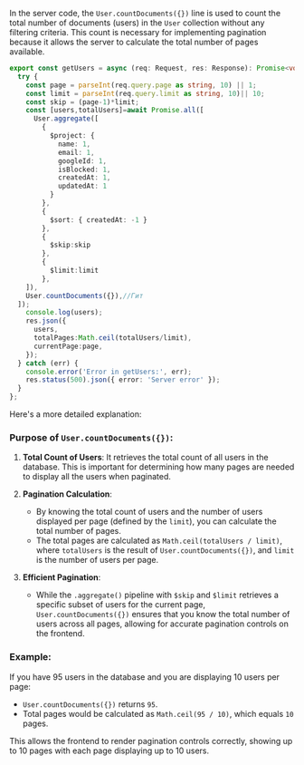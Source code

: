 In the server code, the `User.countDocuments({})` line is used to count the total number of documents (users) in the `User` collection without any filtering criteria. This count is necessary for implementing pagination because it allows the server to calculate the total number of pages available.

```typescript
export const getUsers = async (req: Request, res: Response): Promise<void> => {
  try {
    const page = parseInt(req.query.page as string, 10) || 1;
    const limit = parseInt(req.query.limit as string, 10)|| 10;
    const skip = (page-1)*limit;
    const [users,totalUsers]=await Promise.all([
      User.aggregate([
        {
          $project: {
            name: 1,
            email: 1,
            googleId: 1,
            isBlocked: 1,
            createdAt: 1,
            updatedAt: 1
          }
        },
        {
          $sort: { createdAt: -1 } 
        },
        {
          $skip:skip
        },
        {
          $limit:limit
        },
    ]),
    User.countDocuments({}),//Гит
  ]);
    console.log(users);
    res.json({
      users,
      totalPages:Math.ceil(totalUsers/limit),
      currentPage:page,
    });
  } catch (err) {
    console.error('Error in getUsers:', err);
    res.status(500).json({ error: 'Server error' });
  }
};
```

Here's a more detailed explanation:

### Purpose of `User.countDocuments({})`:

1. **Total Count of Users**: It retrieves the total count of all users in the database. This is important for determining how many pages are needed to display all the users when paginated.

2. **Pagination Calculation**: 
   - By knowing the total count of users and the number of users displayed per page (defined by the `limit`), you can calculate the total number of pages.
   - The total pages are calculated as `Math.ceil(totalUsers / limit)`, where `totalUsers` is the result of `User.countDocuments({})`, and `limit` is the number of users per page.

3. **Efficient Pagination**: 
   - While the `.aggregate()` pipeline with `$skip` and `$limit` retrieves a specific subset of users for the current page, `User.countDocuments({})` ensures that you know the total number of users across all pages, allowing for accurate pagination controls on the frontend.

### Example:
If you have 95 users in the database and you are displaying 10 users per page:
- `User.countDocuments({})` returns `95`.
- Total pages would be calculated as `Math.ceil(95 / 10)`, which equals `10` pages.

This allows the frontend to render pagination controls correctly, showing up to 10 pages with each page displaying up to 10 users.
